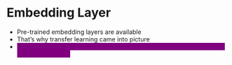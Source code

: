 # Embedding Layer

* Pre-trained embedding layers are available
* That’s why transfer learning came into picture
* <mark style="color:purple;background-color:purple;">**If we have a trained embedding layer of science fiction novel, then we can directly use it**</mark>
